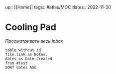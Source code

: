 up:: [[Home]]
tags:: #atlas/MOC
dates:: 2022-11-30
# Cooling Pad

*Просматривать весь Inbox*


```dataview
table without id 
file.link as Notes,
dates as Date_Created
from #test
SORT dates ASC
```


